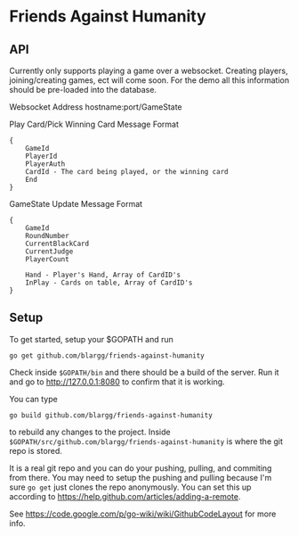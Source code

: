Friends Against Humanity
========================

API
-----

Currently only supports playing a game over a websocket. Creating players, joining/creating games, ect will come soon. For the demo all this information should be pre-loaded into the database.

Websocket Address hostname:port/GameState

Play Card/Pick Winning Card Message Format 
```
{ 
    GameId
    PlayerId
    PlayerAuth 
    CardId - The card being played, or the winning card
    End
}
```


GameState Update Message Format
```
{
    GameId
    RoundNumber
    CurrentBlackCard
    CurrentJudge
    PlayerCount

    Hand - Player's Hand, Array of CardID's
    InPlay - Cards on table, Array of CardID's
}
```

Setup
-----

To get started, setup your $GOPATH and run
```
go get github.com/blargg/friends-against-humanity
```
Check inside `$GOPATH/bin` and there should be a build of the server. Run it and go to http://127.0.0.1:8080 to confirm that it is working.

You can type 
```
go build github.com/blargg/friends-against-humanity
```
to rebuild any changes to the project. Inside `$GOPATH/src/github.com/blargg/friends-against-humanity` is where the git repo is stored.

It is a real git repo and you can do your pushing, pulling, and commiting from there. You may need to setup the pushing and pulling because I'm sure `go get` just clones the repo anonymously. You can set this up according to https://help.github.com/articles/adding-a-remote.

See https://code.google.com/p/go-wiki/wiki/GithubCodeLayout for more info.
